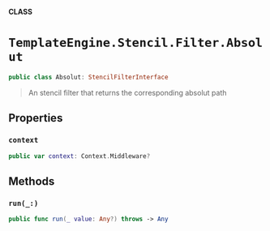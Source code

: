 **CLASS**

# `TemplateEngine.Stencil.Filter.Absolut`

```swift
public class Absolut: StencilFilterInterface
```

> An stencil filter that returns the corresponding absolut path

## Properties
### `context`

```swift
public var context: Context.Middleware?
```

## Methods
### `run(_:)`

```swift
public func run(_ value: Any?) throws -> Any
```
